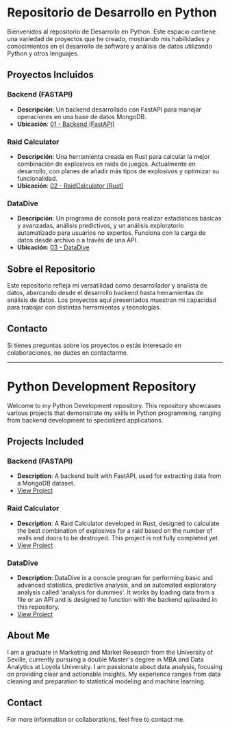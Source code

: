 # Repositorio de Desarrollo en Python

Bienvenidos al repositorio de Desarrollo en Python. Este espacio contiene una variedad de proyectos que he creado, mostrando mis habilidades y conocimientos en el desarrollo de software y análisis de datos utilizando Python y otros lenguajes.

## Proyectos Incluidos

### Backend (FASTAPI)
- **Descripción**: Un backend desarrollado con FastAPI para manejar operaciones en una base de datos MongoDB.
- **Ubicación**: [01 - Backend (FastAPI)](./01-%20Backend%20(FastAPI))

### Raid Calculator
- **Descripción**: Una herramienta creada en Rust para calcular la mejor combinación de explosivos en raids de juegos. Actualmente en desarrollo, con planes de añadir más tipos de explosivos y optimizar su funcionalidad.
- **Ubicación**: [02 - RaidCalculator (Rust)](./02%20-%20RaidCalculator%20(Rust))

### DataDive
- **Descripción**: Un programa de consola para realizar estadísticas básicas y avanzadas, análisis predictivos, y un análisis exploratorio automatizado para usuarios no expertos. Funciona con la carga de datos desde archivo o a través de una API.
- **Ubicación**: [03 - DataDive](./03%20-%20Datadive)

## Sobre el Repositorio
Este repositorio refleja mi versatilidad como desarrollador y analista de datos, abarcando desde el desarrollo backend hasta herramientas de análisis de datos. Los proyectos aquí presentados muestran mi capacidad para trabajar con distintas herramientas y tecnologías.

## Contacto
Si tienes preguntas sobre los proyectos o estás interesado en colaboraciones, no dudes en contactarme.

----------------------
# Python Development Repository

Welcome to my Python Development repository. This repository showcases various projects that demonstrate my skills in Python programming, ranging from backend development to specialized applications.

## Projects Included

### Backend (FASTAPI)
- **Description**: A backend built with FastAPI, used for extracting data from a MongoDB dataset.
- [View Project](./01-%20Backend%20(FastAPI))

### Raid Calculator
- **Description**: A Raid Calculator developed in Rust, designed to calculate the best combination of explosives for a raid based on the number of walls and doors to be destroyed. This project is not fully completed yet.
- [View Project](./02%20-%20RaidCalculator%20(Rust))

### DataDive
- **Description**: DataDive is a console program for performing basic and advanced statistics, predictive analysis, and an automated exploratory analysis called 'analysis for dummies'. It works by loading data from a file or an API and is designed to function with the backend uploaded in this repository.
- [View Project](./03%20-%20Datadive)

## About Me
I am a graduate in Marketing and Market Research from the University of Seville, currently pursuing a double Master's degree in MBA and Data Analytics at Loyola University. I am passionate about data analysis, focusing on providing clear and actionable insights. My experience ranges from data cleaning and preparation to statistical modeling and machine learning.

## Contact
For more information or collaborations, feel free to contact me.
